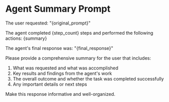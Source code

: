 # Agent Summary Prompt

The user requested: "{original_prompt}"

The agent completed {step_count} steps and performed the following actions:
{summary}

The agent's final response was: "{final_response}"

Please provide a comprehensive summary for the user that includes:
1. What was requested and what was accomplished
2. Key results and findings from the agent's work
3. The overall outcome and whether the task was completed successfully
4. Any important details or next steps

Make this response informative and well-organized.
